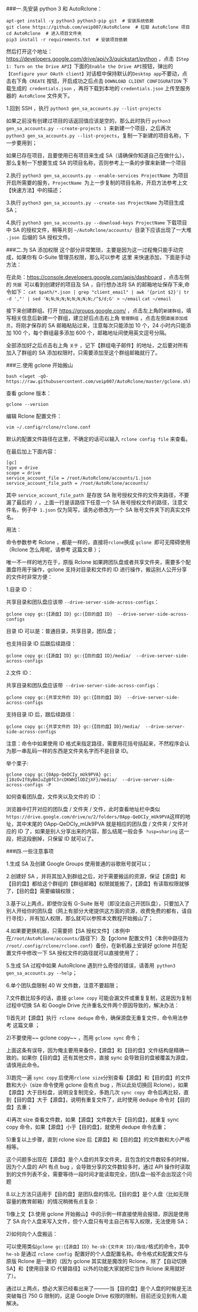 ###一.先安装 python 3 和 AutoRclone：
```
apt-get install -y python3 python3-pip git  # 安装系统依赖
git clone https://github.com/veip007/AutoRclone  # 拉取 AutoRclone 项目
cd AutoRclone  # 进入项目文件夹
pip3 install -r requirements.txt  # 安装项目依赖
```
然后打开这个地址：https://developers.google.com/drive/api/v3/quickstart/python ，点击```【Step 1: Turn on the Drive API】```下面的``` Enable the Drive API ```按钮，弹出的```【Configure your OAuth client】```对话框中保持默认的``` Desktop app ```不要动，点击右下角``` CREATE``` 按钮，开启成功之后点击 ```DOWNLOAD CLIENT CONFIGURATION``` 下载生成的``` credentials.json``` ，再将下载到本地的 ```credentials.json``` 上传至服务器的``` AutoRclone``` 文件夹下。

1.回到 SSH ，执行 ```python3 gen_sa_accounts.py --list-projects```

如果之前没有创建过项目的话返回值应该是空的，那么此时执行 ```python3 gen_sa_accounts.py --create-projects 1 ```来新建一个项目，之后再次``` python3 gen_sa_accounts.py --list-projects```，复制一下新建的项目名称，下一步要用到；

如果已存在项目，且要使用已有项目来生成 SA（请确保你知道自己在做什么），那么复制一下想要生成 SA 的项目名称，否则参考上一条的步骤来新建一个项目

2.执行 ```python3 gen_sa_accounts.py --enable-services ProjectName ```为项目开启所需要的服务，```ProjectName ```为上一步复制的项目名称，开启方法参考上文【快速方法】中的描述；

3.执行 ```python3 gen_sa_accounts.py --create-sas ProjectName``` 为项目生成 SA；

4.执行 ```python3 gen_sa_accounts.py --download-keys ProjectName``` 下载项目中 SA 的授权文件，稍等片刻 ```~/AutoRclone/accounts/ ```目录下应该出现了一大堆 ```.json ```后缀的 SA 授权文件。

###二.为 SA 添加权限
这个部分非常繁琐，主要是因为这一过程俺只能手动完成，如果你有 G-Suite 管理员权限，那么可以参考 这里 来快速添加，下面是手动方法：

在此处：https://console.developers.google.com/apis/dashboard ，点击左侧的 ```凭据 ```可以看到创建好的项目及 SA ，自行想办法将 SA 的邮箱地址保存下来,命令如下：
```cat $path/*.json | grep "client_email" | awk '{print $2}'| tr -d ',"' | sed 'N;N;N;N;N;N;N;N;N;/^$/d;G' > ~/email```
```cat ~/email```

接下来创建群组。打开 https://groups.google.com/ ，点击左上角的``` 新建群组 ```，填写相关信息后新建一个群组，建立好后点击右上角 ```管理群组``` ，点击左侧``` 直接添加成员 ```，将刚才保存的 SA 邮箱粘贴过来，注意每次只能添加 10 个，24 小时内只能添加 100 个，每个群组最多添加 600 个，邮箱地址间使用英文逗号分隔。

全部添加好之后点击右上角 ```关于``` ，记下【群组电子邮件】的地址，之后要对所有加入了群组的 SA 添加权限时，只需要添加至这个群组邮箱就行了。

###三.使用 gclone 开始搬山

```bash <(wget -qO- https://raw.githubusercontent.com/veip007/AutoRclone/master/gclone.sh)```

查看 gclone 版本：

```gclone --version```

编辑 Rclone 配置文件：

```vim ~/.config/rclone/rclone.conf```

默认的配置文件路径在这里，不确定的话可以输入 ```rclone config file``` 来查看。

在最后加上下面内容：
```
[gc]
type = drive
scope = drive
service_account_file = /root/AutoRclone/accounts/1.json 
service_account_file_path = /root/AutoRclone/accounts/
```

其中 ```service_account_file_path ```是存放 SA 账号授权文件的文件夹路径，不要漏了最后的``` /``` ，上面一行是该路径下任意一个 SA 账号授权文件的路径，注意文件名，例子中``` 1.json``` 仅为简写，请务必修改为一个 SA 账号文件夹下的真实文件名。

用法：

命令参数参考 Rclone ，都是一样的，直接将``` rclone ```换成 ```gclone ```即可无障碍使用（Rclone 怎么用呢，请参考 这篇文章 ）；

唯一不一样的地方在于，原版 Rclone 如果跨团队盘或者共享文件夹，需要多个配置盘符用于操作，gclone 支持对目录和文件的 ID 进行操作，搬运别人公开分享的文件时非常方便：

1.目录 ID ：

共享目录和团队盘应该带 ```--drive-server-side-across-configs```：

```gclone copy gc:{【源盘】ID} gc:{【目的盘】ID}  --drive-server-side-across-configs```

目录 ID 可以是：普通目录，共享目录，团队盘；

也支持目录 ID 后跟后续路径：

```gclone copy gc:{【源盘】ID} gc:{【目的盘】ID}/media/  --drive-server-side-across-configs```

2.文件 ID：

共享目录和团队盘应该带``` --drive-server-side-across-configs```：

```gclone copy gc:{共享文件的 ID} gc:{【目的盘】ID}  --drive-server-side-across-configs```

支持目录 ID 后，跟后续路径：

```gclone copy gc:{共享文件的 ID} gc:{【目的盘】ID}/media/  --drive-server-side-across-configs```

注意：命令中如果使用 ID 格式来指定路径，需要用花括号括起来，不然程序会认为那一串乱码一样的东西是文件夹名字而不是目录 ID。

举个栗子:

```gclone copy gc:{0App-QeDCIy_mUk9PVA} gc:{10zOvIf8yBmIuZgBfC3rcDKWHIlODZjXF}/media/  --drive-server-side-across-configs -P```

如何查看团队盘，文件夹以及文件的 ID ：

浏览器中打开对应的团队盘 / 文件夹 / 文件，此时查看地址栏中类似``` https://drive.google.com/drive/u/2/folders/0App-QeDCIy_mUk9PVA ```这样的地址，其中末尾的 0App-QeDCIy_mUk9PVA 就是相应的团队盘 / 文件夹 / 文件对应的 ID 了，如果是别人分享出来的内容，那么结尾一般会多``` ?usp=sharing``` 这一段，把这段删掉，只保留 ID 就可以了。

###四.一些注意事项

1.生成 SA 及创建 Google Groups 使用普通的谷歌账号就可以；

2.创建好 SA ，并将其加入到群组之后，对于需要搬运的资源，保证【源盘】和【目的盘】都给这个群组的【群组邮箱】权限就能搬了，【源盘】有读取权限就够了，【目的盘】需要编辑权限；

3.基于以上两点，即使你没有 G-Suite 账号（即没法自己开团队盘），只要加入了别人开给你的团队盘（网上有部分大佬提供这方面的资源，收费免费的都有，请自行寻找），并有加人权限，那么就可以参照本文教程开始搬山了；

4.如果要更换机器，只需要把【SA 授权文件】（本例中在``` /root/AutoRclone/accounts/ ```路径下）及【gclone 配置文件】（本例中路径为 ```/root/.config/rclone/rclone.conf```）备份，在新机器上安装好 gclone 并在配置文件中修改一下 SA 授权文件的路径就可以直接使用了；

5.生成 SA 过程中如果 AutoRclone 遇到什么奇怪的错误，请善用``` python3 gen_sa_accounts.py --help```；

6.单个团队盘限制 40 W 文件数，注意不要超限；

7.文件数比较多的话，直接 ```gclone copy``` 可能会漏文件或重复复制，这是因为复制过程中切换 SA 和 Google Drive 允许重名文件两个原因导致的，解决办法：

1)首先对【源盘】执行``` rclone dedupe``` 命令，确保源盘无重复文件，命令用法参考 这篇文章 ；

2)不要使用~~ gclone copy~~ ，而用 ```gclone sync``` 命令；

上面这条有误导，因为俺主要用来备份，【源盘】和【目的盘】文件结构是精确一致的。如果你【目的盘】还有其他文件，直接 sync 会导致目的盘被覆盖为源盘，请慎用此命令。

3)跑完一遍 ```sync copy``` 后使用``` rclone size ```分别查看【源盘】和【目的盘】的文件数和大小（size 命令使用 gclone 会有点 bug ，所以此处切换回 Rclone），如果【源盘】大于目标盘，说明没复制完全，多跑几次 ```sync copy ```命令后再比较，直到【目的盘】大于【源盘】，说明有重复文件了，此时使用 dedupe 命令对【目的盘】去重；

4)再次 size 查看文件数，如果【源盘】文件数大于【目的盘】，就重复 sync copy 命令，如果【源盘】小于【目的盘】，就使用 dedupe 命令去重；

5)重复以上步骤，直到 rclone size 后【源盘】和【目的盘】的文件数和大小严格相等。

这个问题多出现在【源盘】是个人盘的共享文件夹，且包含的文件数较多的时候，因为个人盘的 API 有点 bug ，会导致分享的文件数较多时，通过 API 操作时读取到的文件列表不全，需要等待一段时间才能读取完全，团队盘一般不会出现这个问题

8.以上方法只适用于【目的盘】是团队盘的情况。【目的盘】是个人盘（比如无限容量的教育邮箱）的情况稍微有点复杂：

1)像上文【3.使用 gclone 开始搬山】中的示例一样直接使用会报错，原因是使用了 SA 向个人盘来写入文件，但个人盘只有号主自己有写入权限，无法使用 SA；

2)如何向个人盘搬运：

可以使用类似``` gclone gc:{【源盘】ID} he-sb:{文件夹 ID}/路径/ ```格式的命令，其中 ```he-sb``` 是通过 ```rclone config ```配置好的个人盘配置名称。命令格式和配置文件与原版 Rclone 是一致的（因为 gclone 其实就是魔改的 Rclone，除了【自动切换 SA】和【使用目录 ID 代替路径】以外的功能大家就把它当作 Rclone 来用就好了）。

通过以上两点，想必大家已经看出来了———当【目的盘】是个人盘的时候是无法突破每日 750 G 限制的，这是 Google Drive 权限的限制，目前还没见到有人能解决。
